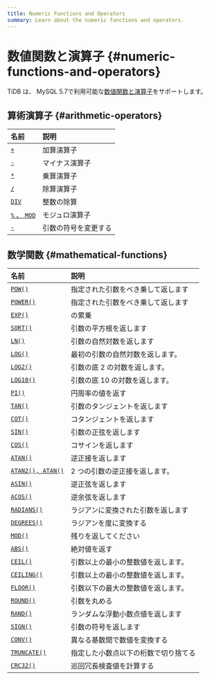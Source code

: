 ```yaml
---
title: Numeric Functions and Operators
summary: Learn about the numeric functions and operators.
---
```


# 数値関数と演算子 {#numeric-functions-and-operators}

TiDB は、 MySQL 5.7で利用可能な[数値関数と演算子](https://dev.mysql.com/doc/refman/5.7/en/numeric-functions.html)をサポートします。

## 算術演算子 {#arithmetic-operators}

| 名前                                                                                                                                                                                                 | 説明         |
| :------------------------------------------------------------------------------------------------------------------------------------------------------------------------------------------------- | :--------- |
| [`+`](https://dev.mysql.com/doc/refman/5.7/en/arithmetic-functions.html#operator_plus)               | 加算演算子      |
| [`-`](https://dev.mysql.com/doc/refman/5.7/en/arithmetic-functions.html#operator_minus)             | マイナス演算子    |
| [`*`](https://dev.mysql.com/doc/refman/5.7/en/arithmetic-functions.html#operator_times)             | 乗算演算子      |
| [`/`](https://dev.mysql.com/doc/refman/5.7/en/arithmetic-functions.html#operator_divide)           | 除算演算子      |
| [`DIV`](https://dev.mysql.com/doc/refman/5.7/en/arithmetic-functions.html#operator_div)               | 整数の除算      |
| [`%` 、 `MOD`](https://dev.mysql.com/doc/refman/5.7/en/arithmetic-functions.html#operator_mod)         | モジュロ演算子    |
| [`-`](https://dev.mysql.com/doc/refman/5.7/en/arithmetic-functions.html#operator_unary-minus) | 引数の符号を変更する |

## 数学関数 {#mathematical-functions}

| 名前                                                                                                                                                                                                        | 説明                 |
| :-------------------------------------------------------------------------------------------------------------------------------------------------------------------------------------------------------- | :----------------- |
| [`POW()`](https://dev.mysql.com/doc/refman/5.7/en/mathematical-functions.html#function_pow)                | 指定された引数をべき乗して返します  |
| [`POWER()`](https://dev.mysql.com/doc/refman/5.7/en/mathematical-functions.html#function_power)          | 指定された引数をべき乗して返します  |
| [`EXP()`](https://dev.mysql.com/doc/refman/5.7/en/mathematical-functions.html#function_exp)                | の累乗                |
| [`SQRT()`](https://dev.mysql.com/doc/refman/5.7/en/mathematical-functions.html#function_sqrt)             | 引数の平方根を返します        |
| [`LN()`](https://dev.mysql.com/doc/refman/5.7/en/mathematical-functions.html#function_ln)                   | 引数の自然対数を返します       |
| [`LOG()`](https://dev.mysql.com/doc/refman/5.7/en/mathematical-functions.html#function_log)                | 最初の引数の自然対数を返します。   |
| [`LOG2()`](https://dev.mysql.com/doc/refman/5.7/en/mathematical-functions.html#function_log2)             | 引数の底 2 の対数を返します。   |
| [`LOG10()`](https://dev.mysql.com/doc/refman/5.7/en/mathematical-functions.html#function_log10)          | 引数の底 10 の対数を返します。  |
| [`PI()`](https://dev.mysql.com/doc/refman/5.7/en/mathematical-functions.html#function_pi)                   | 円周率の値を返す           |
| [`TAN()`](https://dev.mysql.com/doc/refman/5.7/en/mathematical-functions.html#function_tan)                | 引数のタンジェントを返します     |
| [`COT()`](https://dev.mysql.com/doc/refman/5.7/en/mathematical-functions.html#function_cot)                | コタンジェントを返します       |
| [`SIN()`](https://dev.mysql.com/doc/refman/5.7/en/mathematical-functions.html#function_sin)                | 引数の正弦を返します         |
| [`COS()`](https://dev.mysql.com/doc/refman/5.7/en/mathematical-functions.html#function_cos)                | コサインを返します          |
| [`ATAN()`](https://dev.mysql.com/doc/refman/5.7/en/mathematical-functions.html#function_atan)             | 逆正接を返します           |
| [`ATAN2(), ATAN()`](https://dev.mysql.com/doc/refman/5.7/en/mathematical-functions.html#function_atan2)  | 2 つの引数の逆正接を返します。   |
| [`ASIN()`](https://dev.mysql.com/doc/refman/5.7/en/mathematical-functions.html#function_asin)             | 逆正弦を返します           |
| [`ACOS()`](https://dev.mysql.com/doc/refman/5.7/en/mathematical-functions.html#function_acos)             | 逆余弦を返します           |
| [`RADIANS()`](https://dev.mysql.com/doc/refman/5.7/en/mathematical-functions.html#function_radians)    | ラジアンに変換された引数を返します  |
| [`DEGREES()`](https://dev.mysql.com/doc/refman/5.7/en/mathematical-functions.html#function_degrees)    | ラジアンを度に変換する        |
| [`MOD()`](https://dev.mysql.com/doc/refman/5.7/en/mathematical-functions.html#function_mod)                | 残りを返してください         |
| [`ABS()`](https://dev.mysql.com/doc/refman/5.7/en/mathematical-functions.html#function_abs)                | 絶対値を返す             |
| [`CEIL()`](https://dev.mysql.com/doc/refman/5.7/en/mathematical-functions.html#function_ceil)             | 引数以上の最小の整数値を返します。  |
| [`CEILING()`](https://dev.mysql.com/doc/refman/5.7/en/mathematical-functions.html#function_ceiling)    | 引数以上の最小の整数値を返します。  |
| [`FLOOR()`](https://dev.mysql.com/doc/refman/5.7/en/mathematical-functions.html#function_floor)          | 引数以下の最大の整数値を返します。  |
| [`ROUND()`](https://dev.mysql.com/doc/refman/5.7/en/mathematical-functions.html#function_round)          | 引数を丸める             |
| [`RAND()`](https://dev.mysql.com/doc/refman/5.7/en/mathematical-functions.html#function_rand)             | ランダムな浮動小数点値を返します   |
| [`SIGN()`](https://dev.mysql.com/doc/refman/5.7/en/mathematical-functions.html#function_sign)             | 引数の符号を返します         |
| [`CONV()`](https://dev.mysql.com/doc/refman/5.7/en/mathematical-functions.html#function_conv)             | 異なる基数間で数値を変換する     |
| [`TRUNCATE()`](https://dev.mysql.com/doc/refman/5.7/en/mathematical-functions.html#function_truncate) | 指定した小数点以下の桁数で切り捨てる |
| [`CRC32()`](https://dev.mysql.com/doc/refman/5.7/en/mathematical-functions.html#function_crc32)          | 巡回冗長検査値を計算する       |
